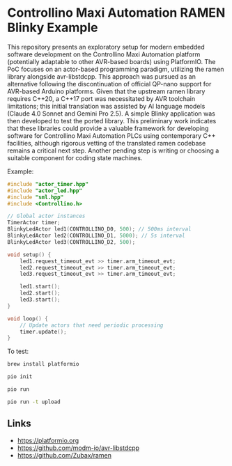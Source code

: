 # Controllino Maxi Automation RAMEN Blinky Example

This repository presents an exploratory setup for modern embedded software development on the Controllino Maxi Automation platform (potentially adaptable to other AVR-based boards) using PlatformIO. The PoC focuses on an actor-based programming paradigm, utilizing the ramen library alongside avr-libstdcpp. This approach was pursued as an alternative following the discontinuation of official QP-nano support for AVR-based Arduino platforms. Given that the upstream ramen library requires C++20, a C++17 port was necessitated by AVR toolchain limitations; this initial translation was assisted by AI language models (Claude 4.0 Sonnet and Gemini Pro 2.5). A simple Blinky application was then developed to test the ported library. This preliminary work indicates that these libraries could provide a valuable framework for developing software for Controllino Maxi Automation PLCs using contemporary C++ facilities, although rigorous vetting of the translated ramen codebase remains a critical next step. Another pending step is writing or choosing a suitable component for coding state machines.

Example:

```cpp
#include "actor_timer.hpp"
#include "actor_led.hpp"
#include "sml.hpp"
#include <Controllino.h>

// Global actor instances
TimerActor timer;
BlinkyLedActor led1(CONTROLLINO_D0, 500); // 500ms interval
BlinkyLedActor led2(CONTROLLINO_D1, 5000); // 5s interval
BlinkyLedActor led3(CONTROLLINO_D2, 500);

void setup() {    
    led1.request_timeout_evt >> timer.arm_timeout_evt;
    led2.request_timeout_evt >> timer.arm_timeout_evt;
    led3.request_timeout_evt >> timer.arm_timeout_evt;

    led1.start();
    led2.start();
    led3.start();
}

void loop() {
    // Update actors that need periodic processing
    timer.update();
}
```

To test:

```bash
brew install platformio

pio init

pio run

pio run -t upload
```

## Links

- https://platformio.org
- https://github.com/modm-io/avr-libstdcpp
- https://github.com/Zubax/ramen
